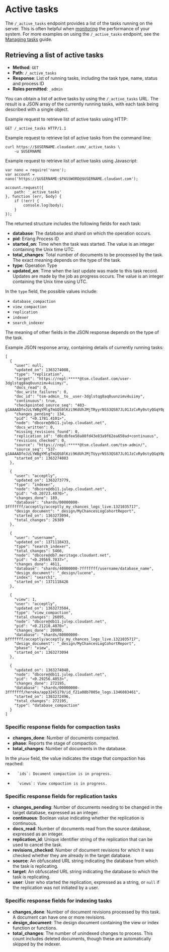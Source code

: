 # Active tasks

The `/_active_tasks` endpoint provides a list of the tasks running on the server.
This is often helpful when [monitoring](monitoring.html) the performance of your system.
For more examples on using the `/_active_tasks` endpoint,
see the [Managing tasks](../guides/managing_tasks.html) guide.

## Retrieving a list of active tasks

-   **Method**: `GET`
-   **Path**: `/_active_tasks`
-   **Response**: List of running tasks, including the task type, name, status and process ID
-   **Roles permitted**: `_admin`

You can obtain a list of active tasks by using the `/_active_tasks` URL.
The result is a JSON array of the currently running tasks,
with each task being described with a single object.

Example request to retrieve list of active tasks using HTTP:

	GET /_active_tasks HTTP/1.1

Example request to retrieve list of active tasks from the command line:

	curl https://$USERNAME.cloudant.com/_active_tasks \
		-u $USERNAME

Example request to retrieve list of active tasks using Javascript:

	var nano = require('nano');
	var account = nano('https://$USERNAME:$PASSWORD@$USERNAME.cloudant.com');

	account.request({
		path: '_active_tasks'
	}, function (err, body) {
		if (!err) {
			console.log(body);
		}
	});

The returned structure includes the following fields for each task:

-   **database**: The database and shard on which the operation occurs.
-   **pid**: Erlang Process ID
-   **started_on**: Time when the task was started. The value is an integer containing the Unix time UTC.
-   **total_changes**: Total number of documents to be processed by the task. The exact meaning depends on the type of the task.
-   **type**: Operation Type
-   **updated_on**: Time when the last update was made to this task record. Updates are made by the job as progress occurs. The value is an integer containing the Unix time using UTC.

In the `type` field,
the possible values include:

-   `database_compaction`
-   `view_compaction`
-   `replication`
-   `indexer`
-   `search_indexer`

The meaning of other fields in the JSON response depends on the type of the task.

Example JSON response array,
containing details of currently running tasks:

	[
	  {
	    "user": null,
	    "updated_on": 1363274088,
	    "type": "replication",
	    "target": "https://repl:*****@tsm.cloudant.com/user-3dglstqg8aq0uunzimv4uiimy/",
	    "docs_read": 0,
	    "doc_write_failures": 0,
	    "doc_id": "tsm-admin__to__user-3dglstqg8aq0uunzimv4uiimy",
	    "continuous": true,
	    "checkpointed_source_seq": "403-g1AAAADfeJzLYWBgYMlgTmGQS0lKzi9KdUhJMjTRyyrNSS3QS87JL01JzCvRy0styQGqY0pkSLL___9_VmIymg5TXDqSHIBkUj1YUxyaJkNcmvJYgCRDA5AC6tuflZhGrPsgGg9ANAJtzMkCAPFSStc",
	    "changes_pending": 134,
	    "pid": "<0.1781.4101>",
	    "node": "dbcore@db11.julep.cloudant.net",
	    "docs_written": 0,
	    "missing_revisions_found": 0,
	    "replication_id": "d0cdbfee50a80fd43e83a9f62ea650ad+continuous",
	    "revisions_checked": 0,
	    "source": "https://repl:*****@tsm.cloudant.com/tsm-admin/",
	    "source_seq": "537-g1AAAADfeJzLYWBgYMlgTmGQS0lKzi9KdUhJMjTUyyrNSS3QS87JL01JzCvRy0styQGqY0pkSLL___9_VmI9mg4jXDqSHIBkUj1WTTityWMBkgwNQAqob39WYhextkE0HoBoBNo4MQsAFuVLVQ",
	    "started_on": 1363274083
	  },

	  {
	    "user": "acceptly",
	    "updated_on": 1363273779,
	    "type": "indexer",
	    "node": "dbcore@db11.julep.cloudant.net",
	    "pid": "<0.20723.4070>",
	    "changes_done": 189,
	    "database": "shards/00000000-3fffffff/acceptly/acceptly_my_chances_logs_live.1321035717",
	    "design_document": "_design/MyChancesLogCohortReport",
	    "started_on": 1363273094,
	    "total_changes": 26389
	  },

	  {
	    "user": "username",
	    "updated_on": 1371118433,
	    "type": "search_indexer",
	    "total_changes": 5466,
	    "node": "dbcore@db7.meritage.cloudant.net",
	    "pid": "<0.29569.7037>",
	    "changes_done": 4611,
	    "database": "shards/40000000-7fffffff/username/database_name",
	    "design_document": "_design/lucene",
	    "index": "search1",
	    "started_on": 1371118426
	  },

	  {
	    "view": 1,
	    "user": "acceptly",
	    "updated_on": 1363273504,
	    "type": "view_compaction",
	    "total_changes": 26095,
	    "node": "dbcore@db11.julep.cloudant.net",
	    "pid": "<0.21218.4070>",
	    "changes_done": 20000,
	    "database": "shards/80000000-bfffffff/acceptly/acceptly_my_chances_logs_live.1321035717",
	    "design_document": "_design/MyChancesLogCohortReport",
	    "phase": "view",
	    "started_on": 1363273094
	  },

	  {
	    "updated_on": 1363274040,
	    "node": "dbcore@db11.julep.cloudant.net",
	    "pid": "<0.29256.4053>",
	    "changes_done": 272195,
	    "database": "shards/00000000-3fffffff/heroku/app3245179/id_f21a08b7005e_logs.1346083461",
	    "started_on": 1363272496,
	    "total_changes": 272195,
	    "type": "database_compaction"
	  }
	]

### Specific response fields for compaction tasks

-   **changes\_done**: Number of documents compacted.
-   **phase**: Reports the stage of compaction.
-   **total\_changes**: Number of documents in the database.

In the `phase` field, the value indicates the stage that compaction has reached:

-		`ids`: Document compaction is in progress.
-		`views`: View compaction is in progress.

### Specific response fields for replication tasks

-   **changes_pending**: Number of documents needing to be changed in the target database, expressed as an integer.
-   **continuous**: Boolean value indicating whether the replication is continuous.
-   **docs_read**: Number of documents read from the source database, expressed as an integer.
-   **replication_id**: Unique identifier string of the replication that can be used to cancel the task.
-   **revisions_checked**: Number of document revisions for which it was checked whether they are already in the target database.
-   **source**: An obfuscated URL string indicating the database from which the task is replicating.
-   **target**: An obfuscated URL string indicating the database to which the task is replicating.
-   **user**: User who started the replication, expressed as a string, or `null` if the replication was not initiated by a user.

### Specific response fields for indexing tasks

-   **changes_done**: Number of document revisions processed by this task. A document can have one or more revisions.
-   **design_document**: The design document containing the view or index function or functions.
-   **total_changes**: The number of unindexed changes to process. This count includes deleted documents, though these are automatically skipped by the indexer.
